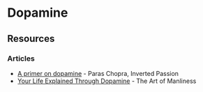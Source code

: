 # Dopamine

## Resources

### Articles

* [A primer on dopamine](https://invertedpassion.com/a-primer-on-dopamine/) - Paras Chopra, Inverted Passion
* [Your Life Explained Through Dopamine](https://www.artofmanliness.com/articles/your-life-explained-through-dopamine/) - The Art of Manliness
